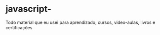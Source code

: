 # javascript-
 Todo material que eu usei para aprendizado, cursos, video-aulas, livros e certificações
